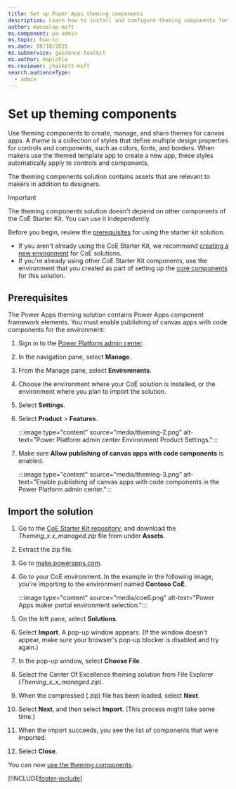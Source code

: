 ```yaml
---
title: Set up Power Apps theming components
description: Learn how to install and configure theming components for canvas apps to streamline app styling, including share custom themes across your organization.
author: manuelap-msft
ms.component: pa-admin
ms.topic: how-to
ms.date: 08/18/2025
ms.subservice: guidance-toolkit
ms.author: mapichle
ms.reviewer: jhaskett-msft
search.audienceType: 
  - admin
---
```


# Set up theming components

Use theming components to create, manage, and share themes for canvas apps. A *theme* is a collection of styles that define multiple design properties for controls and components, such as colors, fonts, and borders. When makers use the themed template app to create a new app, these styles automatically apply to controls and components.

The theming components solution contains assets that are relevant to makers in addition to designers.

> [!IMPORTANT]
> The theming components solution doesn't depend on other components of the CoE Starter Kit. You can use it independently.

Before you begin, review the [prerequisites](setup.md) for using the starter kit solution.

- If you aren't already using the CoE Starter Kit, we recommend [creating a new environment](../../admin/create-environment.md) for CoE solutions.
- If you're already using other CoE Starter Kit components, use the environment that you created as part of setting up the [core components](setup-core-components.md) for this solution.

## Prerequisites

The Power Apps theming solution contains Power Apps component framework elements. You must enable publishing of canvas apps with code components for the environment:

1. Sign in to the [Power Platform admin center](https://aka.ms/ppac).

1. In the navigation pane, select **Manage**.

1. From the Manage pane, select **Environments**.

1. Choose the environment where your CoE solution is installed, or the environment where you plan to import the solution.

1. Select **Settings**.

1. Select **Product** > **Features**.

    :::image type="content" source="media/theming-2.png" alt-text="Power Platform admin center Environment Product Settings.":::

1. Make sure **Allow publishing of canvas apps with code components** is enabled.

    :::image type="content" source="media/theming-3.png" alt-text="Enable publishing of canvas apps with code components in the Power Platform admin center.":::

## Import the solution

1. Go to the [CoE Starter Kit repository](https://github.com/microsoft/coe-starter-kit/releases/tag/CoEStarterKit-November2022), and download the *Theming_x.x_managed.zip* file from under **Assets**.

1. Extract the zip file.

1. Go to [make.powerapps.com](<https://make.powerapps.com>).

1. Go to your CoE environment. In the example in the following image, you're importing to the environment named **Contoso CoE**.

     :::image type="content" source="media/coe6.png" alt-text="Power Apps maker portal environment selection.":::

1. On the left pane, select **Solutions**.

1. Select **Import**. A pop-up window appears. (If the window doesn't appear, make sure your browser's pop-up blocker is disabled and try again.)

1. In the pop-up window, select **Choose File**.

1. Select the Center Of Excellence theming solution from File Explorer (*Theming_x_x_managed.zip*).

1. When the compressed (.zip) file has been loaded, select **Next**.

1. Select **Next**, and then select **Import**. (This process might take some time.)

1. When the import succeeds, you see the list of components that were imported.

1. Select **Close**.

You can now [use the theming components](theming-components.md).

[!INCLUDE[footer-include](../../includes/footer-banner.md)]

